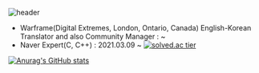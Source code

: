![header](https://capsule-render.vercel.app/api?type=slice&color=gradient&text=%20Opera_tive%20%20&height=200&fontSize=100)

- Warframe(Digital Extremes, London, Ontario, Canada) English-Korean Translator and also Community Manager :      ~ 
- Naver Expert(C, C++) : 2021.03.09 ~
[![solved.ac tier](http://mazassumnida.wtf/api/v2/generate_badge?boj=opera_tive)](https://solved.ac/opera_tive)

[![Anurag's GitHub stats](https://github-readme-stats.vercel.app/api?username=kabariana&show_icons=true&theme=tokyonight)](https://github.com/kabariana/github-readme-stats)
<!--
**kabariana/kabariana** is a ✨ _special_ ✨ repository because its `README.md` (this file) appears on your GitHub profile.

Here are some ideas to get you started:

- 🔭 I’m currently working on ...
- 🌱 I’m currently learning ...
- 👯 I’m looking to collaborate on ...
- 🤔 I’m looking for help with ...
- 💬 Ask me about ...
- 📫 How to reach me: ...
- 😄 Pronouns: ...
- ⚡ Fun fact: ...
-->
